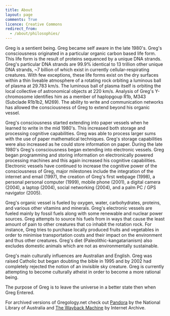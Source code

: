 ```yaml
---
title: About
layout: page
comments: True
licence: Creative Commons
redirect_from:
  - /about/philosophies/
---
```


Greg is a sentient being. Greg became self aware in the late 1980's. Greg's consciousness originated in a particular organic carbon based life form. This life form is the result of proteins sequenced by a unique DNA strands. Greg's particular DNA strands are 99.9% identical to 13 trillion other unique DNA strands, ~7 billion of which exist in currently cellular-respirating creatures. With few exceptions, these life forms exist on the dry surfaces within a thin liveable atmosphere of a rotating rock orbiting a luminous ball of plasma at 29.783 km/s. The luminous ball of plasma itself is orbiting the local collective of astronomical objects at 220 km/s. Analysis of Greg's Y-chromosome identifies him as a member of haplopgoup R1b, M343 (Subclade R1b1b2, M269). The ability to write and communication networks has allowed the consciousness of Greg to extend beyond his organic vessel.

Greg's consciousness started extending into paper vessels when he learned to write in the mid 1980's. This increased both storage and processing cognitive capabilities. Greg was able to process larger sums with the use of paper mathematical techniques. Greg's storage capabilities were also increased as he could store information on paper. During the late 1980's Greg's consciousness began extending into electronic vessels. Greg began programming and storing information on electronically powered processing machines and this again increased his cognitive capabilities. Electronic vessels have continued to increase the cognitive power of the consciousness of Greg, major milestones include the integration of the internet and email (1997), the creation of Greg's first webpage (1998), a personal personal computer (1999), mobile phone (2001), a digital camera (2004), a laptop (2004), social networking (2004), and a palm PC / GPS navigator (2005).

Greg's organic vessel is fueled by oxygen, water, carbohydrates, proteins, and various other vitamins and minerals. Greg's electronic vessels are fueled mainly by fossil fuels along with some renewable and nuclear power sources. Greg attempts to source his fuels from in ways that cause the least amount of pain to other creatures that co inhabit the rotation rock. For instance, Greg tries to purchase locally produced fruits and vegetables in order to minimise transportation costs and their impact on the environment and thus other creatures. Greg's diet (Paleolithic-kangatarianism) also excludes domestic animals which are not as environmentally sustainable.

Greg's main culturally influences are Australian and English. Greg was raised Catholic but began doubting the bible in 1995 and by 2002 had completely rejected the notion of an invisible sky creature. Greg is currently attempting to become culturally atheist in order to become a more rational being.

The purpose of Greg is to leave the universe in a better state then when Greg Entered.

For archived versions of Gregology.net check out [Pandora](http://pandora.nla.gov.au/tep/119862) by the National Library of Australia and [The Wayback Machine](https://web.archive.org/web/20050601000000*/http://gregology.net) by Internet Archive.
